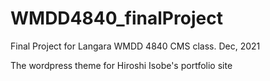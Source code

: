 # WMDD4840_finalProject
Final Project for Langara WMDD 4840 CMS class. Dec, 2021

The wordpress theme for Hiroshi Isobe's portfolio site
